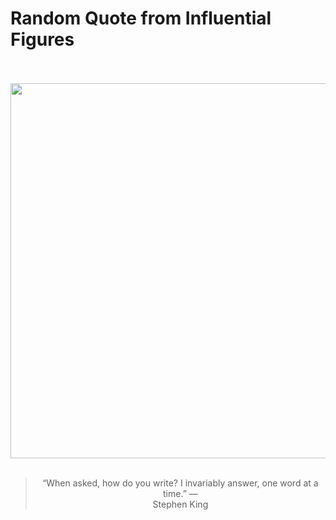 # Random Quote from Influential Figures

<div align="center">
  <br>
  <br>
  <a href="https://en.wikipedia.org/wiki/Stephen_King" title="Stephen King - Wikipedia"><img src="https://upload.wikimedia.org/wikipedia/commons/e/e3/Stephen_King%2C_Comicon.jpg" width="600px"></a>
  <br>
  <br>
  <blockquote>&ldquo;When asked, how do you write? I invariably answer, one word at a time.&rdquo; &mdash; <footer>Stephen King</footer></blockquote>
</div>
  